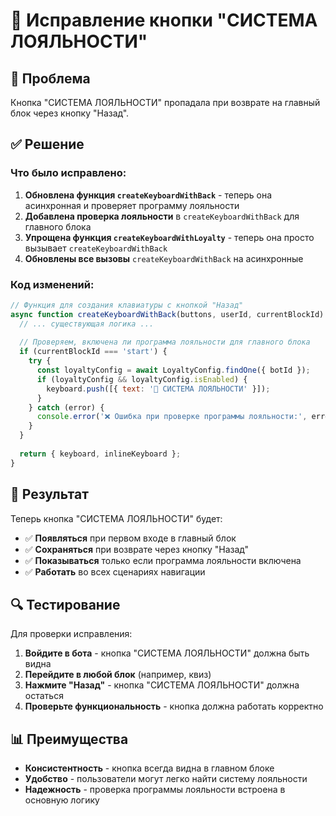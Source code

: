# 🔧 Исправление кнопки "СИСТЕМА ЛОЯЛЬНОСТИ"

## 🚨 Проблема
Кнопка "СИСТЕМА ЛОЯЛЬНОСТИ" пропадала при возврате на главный блок через кнопку "Назад".

## ✅ Решение

### Что было исправлено:

1. **Обновлена функция `createKeyboardWithBack`** - теперь она асинхронная и проверяет программу лояльности
2. **Добавлена проверка лояльности** в `createKeyboardWithBack` для главного блока
3. **Упрощена функция `createKeyboardWithLoyalty`** - теперь она просто вызывает `createKeyboardWithBack`
4. **Обновлены все вызовы** `createKeyboardWithBack` на асинхронные

### Код изменений:

```javascript
// Функция для создания клавиатуры с кнопкой "Назад"
async function createKeyboardWithBack(buttons, userId, currentBlockId) {
  // ... существующая логика ...
  
  // Проверяем, включена ли программа лояльности для главного блока
  if (currentBlockId === 'start') {
    try {
      const loyaltyConfig = await LoyaltyConfig.findOne({ botId });
      if (loyaltyConfig && loyaltyConfig.isEnabled) {
        keyboard.push([{ text: '🎁 СИСТЕМА ЛОЯЛЬНОСТИ' }]);
      }
    } catch (error) {
      console.error('❌ Ошибка при проверке программы лояльности:', error);
    }
  }
  
  return { keyboard, inlineKeyboard };
}
```

## 🎯 Результат

Теперь кнопка "СИСТЕМА ЛОЯЛЬНОСТИ" будет:
- ✅ **Появляться** при первом входе в главный блок
- ✅ **Сохраняться** при возврате через кнопку "Назад"
- ✅ **Показываться** только если программа лояльности включена
- ✅ **Работать** во всех сценариях навигации

## 🔍 Тестирование

Для проверки исправления:

1. **Войдите в бота** - кнопка "СИСТЕМА ЛОЯЛЬНОСТИ" должна быть видна
2. **Перейдите в любой блок** (например, квиз)
3. **Нажмите "Назад"** - кнопка "СИСТЕМА ЛОЯЛЬНОСТИ" должна остаться
4. **Проверьте функциональность** - кнопка должна работать корректно

## 📊 Преимущества

- **Консистентность** - кнопка всегда видна в главном блоке
- **Удобство** - пользователи могут легко найти систему лояльности
- **Надежность** - проверка программы лояльности встроена в основную логику
